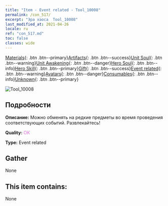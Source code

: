```yaml
---
title: "Item - Event related - Tool_10008"
permalink: /con_517/
excerpt: "Эра хаоса  Tool_10008"
last_modified_at: 2021-04-26
locale: ru
ref: "con_517.md"
toc: false
classes: wide
---
```

 [Materials](/ItemsRU/){: .btn .btn--primary}[Artifacts](/ItemsRU/Artifacts/){: .btn .btn--success}[Unit Soul](/ItemsRU/UnitSoul/){: .btn .btn--warning}[Unit Awakening](/ItemsRU/UnitAwakening/){: .btn .btn--danger}[Hero Soul](/ItemsRU/HeroSoul/){: .btn .btn--info}[Hero Skill](/ItemsRU/HeroSkill/){: .btn .btn--primary}[Gift](/ItemsRU/Gift/){: .btn .btn--success}[Event related](/ItemsRU/Events/){: .btn .btn--warning}[Avatars](/ItemsRU/Avatars/){: .btn .btn--danger}[Consumables](/ItemsRU/Consumables/){: .btn .btn--info}[Unknown](/ItemsRU/Unknown/){: .btn .btn--primary}

 ![Tool_10008](/images/t/i_10008.png)

## Подробности
 **Описание:** Можно обменять на редкие предметы во время проведения соответствующих событий. Развлекайтесь!

 **Quality:** <span style="color: #DA70D6">OK</span>

 **Type:** Event related

## Gather

  None

## This item contains:

  None

